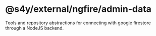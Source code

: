 # @s4y/external/ngfire/admin-data

Tools and repository abstractions for connecting with google firestore through a NodeJS backend.
